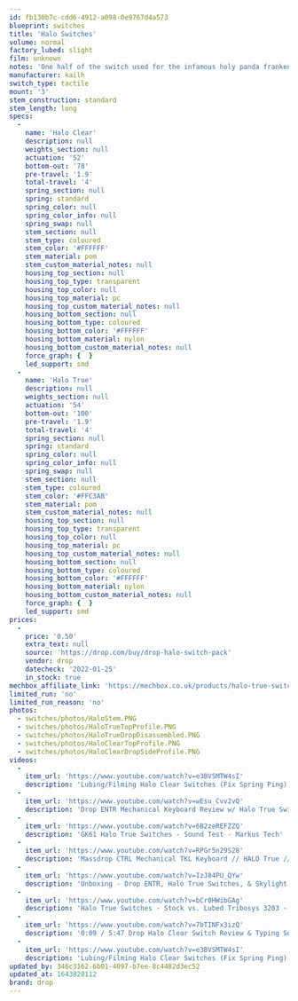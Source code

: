 ```yaml
---
id: fb130b7c-cdd6-4912-a098-0e9767d4a573
blueprint: switches
title: 'Halo Switches'
volume: normal
factory_lubed: slight
film: unknown
notes: 'One half of the switch used for the infamous holy panda frankenswitch!'
manufacturer: kailh
switch_type: tactile
mount: '3'
stem_construction: standard
stem_length: long
specs:
  -
    name: 'Halo Clear'
    description: null
    weights_section: null
    actuation: '52'
    bottom-out: '78'
    pre-travel: '1.9'
    total-travel: '4'
    spring_section: null
    spring: standard
    spring_color: null
    spring_color_info: null
    spring_swap: null
    stem_section: null
    stem_type: coloured
    stem_color: '#FFFFFF'
    stem_material: pom
    stem_custom_material_notes: null
    housing_top_section: null
    housing_top_type: transparent
    housing_top_color: null
    housing_top_material: pc
    housing_top_custom_material_notes: null
    housing_bottom_section: null
    housing_bottom_type: coloured
    housing_bottom_color: '#FFFFFF'
    housing_bottom_material: nylon
    housing_bottom_custom_material_notes: null
    force_graph: {  }
    led_support: smd
  -
    name: 'Halo True'
    description: null
    weights_section: null
    actuation: '54'
    bottom-out: '100'
    pre-travel: '1.9'
    total-travel: '4'
    spring_section: null
    spring: standard
    spring_color: null
    spring_color_info: null
    spring_swap: null
    stem_section: null
    stem_type: coloured
    stem_color: '#FFC3AB'
    stem_material: pom
    stem_custom_material_notes: null
    housing_top_section: null
    housing_top_type: transparent
    housing_top_color: null
    housing_top_material: pc
    housing_top_custom_material_notes: null
    housing_bottom_section: null
    housing_bottom_type: coloured
    housing_bottom_color: '#FFFFFF'
    housing_bottom_material: nylon
    housing_bottom_custom_material_notes: null
    force_graph: {  }
    led_support: smd
prices:
  -
    price: '0.50'
    extra_text: null
    source: 'https://drop.com/buy/drop-halo-switch-pack'
    vendor: drop
    datecheck: '2022-01-25'
    in_stock: true
mechbox_affiliate_link: 'https://mechbox.co.uk/products/halo-true-switch?variant=14072270192682'
limited_run: 'no'
limited_run_reason: 'no'
photos:
  - switches/photos/HaloStem.PNG
  - switches/photos/HaloTrueTopProfile.PNG
  - switches/photos/HaloTrueDropDisassembled.PNG
  - switches/photos/HaloClearTopProfile.PNG
  - switches/photos/HaloClearDropSideProfile.PNG
videos:
  -
    item_url: 'https://www.youtube.com/watch?v=e3BVSMTW4sI'
    description: 'Lubing/Filming Halo Clear Switches (Fix Spring Ping) | Fully Modding a Drop CTRL High-Profile Part 3 - Austin V'
  -
    item_url: 'https://www.youtube.com/watch?v=wEsu_Cvv2vQ'
    description: 'Drop ENTR Mechanical Keyboard Review w/ Halo True Switches - minimalistik'
  -
    item_url: 'https://www.youtube.com/watch?v=6B2zeREFZZQ'
    description: 'GK61 Halo True Switches - Sound Test - Markus Tech'
  -
    item_url: 'https://www.youtube.com/watch?v=RPGr5n29S28'
    description: 'Massdrop CTRL Mechanical TKL Keyboard // HALO True // Unboxing - Review - Sound Test - RikySongSu'
  -
    item_url: 'https://www.youtube.com/watch?v=IzJ84PU_QYw'
    description: 'Unboxing - Drop ENTR, Halo True Switches, & Skylight Series Keycaps! || Review & Sound Test - Lil rice muncher gaming'
  -
    item_url: 'https://www.youtube.com/watch?v=bCr0HWibGAg'
    description: 'Halo True Switches - Stock vs. Lubed Tribosys 3203 - Kevin Muncie'
  -
    item_url: 'https://www.youtube.com/watch?v=7bTINFx3izQ'
    description: '0:09 / 5:47 Drop Halo Clear Switch Review & Typing Sounds (Stock, Fast vs. Slow) - Bored Bear'
  -
    item_url: 'https://www.youtube.com/watch?v=e3BVSMTW4sI'
    description: 'Lubing/Filming Halo Clear Switches (Fix Spring Ping) | Fully Modding a Drop CTRL High-Profile Part 3 - Austin V'
updated_by: 346c3162-6b01-4097-b7ee-8c4482d3ec52
updated_at: 1643828112
brand: drop
---
```

